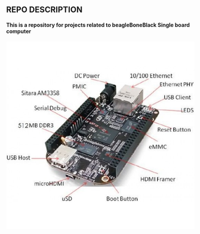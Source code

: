 ## REPO DESCRIPTION ##

#### This is a repository for projects related to **beagleBoneBlack Single board computer** ####

 ![picture alt](https://github.com/iotbyanurag/BeagleBoneBlack-SBC/blob/main/ASSETS/BB%20Ports-autoxauto-550x550.jpg)
